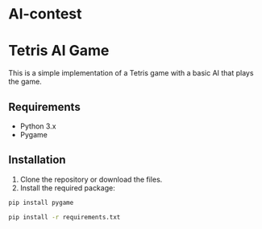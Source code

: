 # AI-contest
# Tetris AI Game

This is a simple implementation of a Tetris game with a basic AI that plays the game.

## Requirements

- Python 3.x
- Pygame

## Installation

1. Clone the repository or download the files.
2. Install the required package:

```bash
pip install pygame

pip install -r requirements.txt
